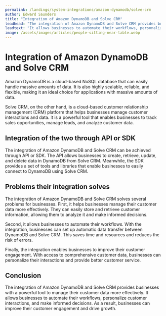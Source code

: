 ```yaml
---
permalink: /landings/system-integrations/amazon-dynamodb/solve-crm
author: Edward Saunders
title: "Integration of Amazon DynamoDB and Solve CRM"
leadhead: "The integration of Amazon DynamoDB and Solve CRM provides businesses with a powerful tool to manage their customer data more effectively"
leadtext: "It allows businesses to automate their workflows, personalize customer interactions, and make informed decisions. As a result, businesses can improve their customer engagement and drive growth."
image: /assets/images/articles/people-sitting-near-table.webp
---
```

<div class="arttext">    <h1>Integration of Amazon DynamoDB and Solve CRM</h1>
    <p>Amazon DynamoDB is a cloud-based NoSQL database that can easily handle massive amounts of data. It is also highly scalable, reliable, and flexible, making it an ideal choice for applications with massive amounts of data.</p>
    <p>Solve CRM, on the other hand, is a cloud-based customer relationship management (CRM) platform that helps businesses manage customer interactions and data. It is a powerful tool that enables businesses to track sales opportunities, manage leads, and analyze customer data.</p>
    <h2>Integration of the two through API or SDK</h2>
    <p>The integration of Amazon DynamoDB and Solve CRM can be achieved through API or SDK. The API allows businesses to create, retrieve, update, and delete data in DynamoDB from Solve CRM. Meanwhile, the SDK provides a set of tools and libraries that enable businesses to easily connect to DynamoDB using Solve CRM.</p>
    <h2>Problems their integration solves</h2>
    <p>The integration of Amazon DynamoDB and Solve CRM solves several problems for businesses. First, it helps businesses manage their customer data more effectively. They can easily store and retrieve customer information, allowing them to analyze it and make informed decisions.</p>
    <p>Second, it allows businesses to automate their workflows. With the integration, businesses can set up automatic data transfer between DynamoDB and Solve CRM. This saves time and resources and reduces the risk of errors.</p>
    <p>Finally, the integration enables businesses to improve their customer engagement. With access to comprehensive customer data, businesses can personalize their interactions and provide better customer service.</p>
    <h2>Conclusion</h2>
    <p>The integration of Amazon DynamoDB and Solve CRM provides businesses with a powerful tool to manage their customer data more effectively. It allows businesses to automate their workflows, personalize customer interactions, and make informed decisions. As a result, businesses can improve their customer engagement and drive growth.</p>
</div>